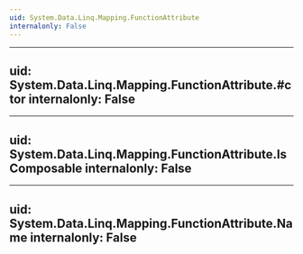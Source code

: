 ```yaml
---
uid: System.Data.Linq.Mapping.FunctionAttribute
internalonly: False
---
```


---
uid: System.Data.Linq.Mapping.FunctionAttribute.#ctor
internalonly: False
---

---
uid: System.Data.Linq.Mapping.FunctionAttribute.IsComposable
internalonly: False
---

---
uid: System.Data.Linq.Mapping.FunctionAttribute.Name
internalonly: False
---
